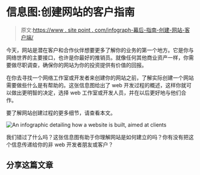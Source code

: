 # 信息图:创建网站的客户指南

> 原文:[https://www . site point . com/infograph-幕后-指南-创建-网站-客户端/](https://www.sitepoint.com/infographic-behind-scenes-guide-creating-website-clients/)

今天，网站是潜在客户和合作伙伴想要更多了解你的业务的第一个地方。它是你与网络世界的主要接口，也许是你最好的推销员。就像任何其他商业资产一样，你需要做尽职调查，确保你的网站为你的投资提供有价值的回报。

在你去寻找一个网络工作室或开发者来创建你的网站之前，了解实际创建一个网站需要做些什么是有帮助的。这张信息图给出了 web 开发过程的概述，这样你就可以做出更明智的决定，选择 web 工作室或开发人员，并在以后更好地与他们合作。

要了解网站创建过程的更多细节，请查看本文。

![An infographic detailing how a website is built, aimed at clients](../Images/291c222bfabcfdad265cc43e14c3af9e.png)

我们错过了什么吗？这张信息图有助于你理解网站是如何建立的吗？你有没有把这个信息传递给你的非 web 开发者朋友或客户？

## 分享这篇文章